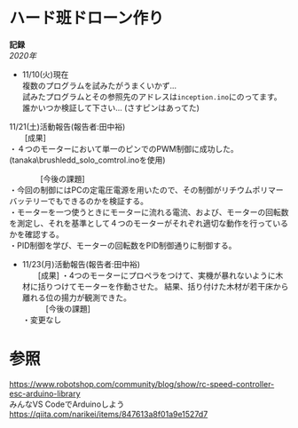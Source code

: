 # ハード班ドローン作り  
**記録**  
*2020年*  
- 11/10(火)現在  
複数のプログラムを試みたがうまくいかず...  
試みたプログラムとその参照先のアドレスは`inception.ino`にのってます。  
誰かいつか検証して下さい... (さすピンはあってた)  
  
 11/21(土)活動報告(報告者:田中裕)  
　　[成果]  
    ・４つのモーターにおいて単一のピンでのPWM制御に成功した。(tanaka\brushledd_solo_comtrol.inoを使用)　  

　　　　[今後の課題]  
        ・今回の制御にはPCの定電圧電源を用いたので、その制御がリチウムポリマーバッテリーでもできるのかを検証する。  
        ・モーターを一つ使うときにモーターに流れる電流、および、モーターの回転数を測定し、それを基準として４つのモーターがそれぞれ適切な動作を行っているかを確認する。  
        ・PID制御を学び、モーターの回転数をPID制御通りに制御する。  
  

- 11/23(月)活動報告(報告者:田中裕)   
    　　[成果]
        ・4つのモーターにプロペラをつけて、実機が暴れないように木材に括りつけてモーターを作動させた。 結果、括り付けた木材が若干床から離れる位の揚力が観測できた。  
  　　　[今後の課題]  
        ・変更なし
# 参照  
https://www.robotshop.com/community/blog/show/rc-speed-controller-esc-arduino-library  
みんなVS CodeでArduinoしよう  
https://qiita.com/narikei/items/847613a8f01a9e1527d7